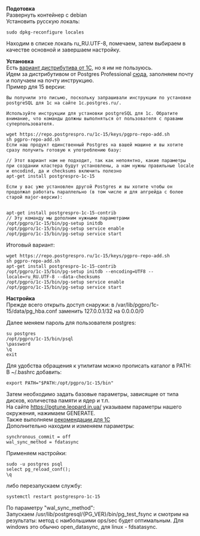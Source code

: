 **Подотовка**  
Развернуть контейнер с debian  
Установить русскую локаль:  
```
sudo dpkg-reconfigure locales
```
Находим в списке локаль ru_RU.UTF-8, помечаем, затем выбираем в качестве основной и завершаем настройку.  


**Установка**  
Есть [вариант дистрибутива от 1С](https://releases.1c.ru/project/AddCompPostgre), но я им не пользуюсь.  
Идем за дистрибутивом от Postgres Professional [сюда](http://1c.postgres.ru/), заполняем почту и получаем на почту инструкцию.  
Пример для 15 версии:  
```
Вы получили это письмо, поскольку запрашивали инструкции по установке postgreSQL для 1с на сайте 1c.postgres.ru/.

Используйте инструкции для установки postgreSQL для 1с. Обратите внимание, что команды должны выполняться от пользователя с правами суперпользователя.

wget https://repo.postgrespro.ru/1c-15/keys/pgpro-repo-add.sh
sh pgpro-repo-add.sh
Если наш продукт единственный Postgres на вашей машине и вы хотите
сразу получить готовую к употреблению базу:

// Этот вариант нам не подходит, так как непоянтно, какие параметры при создании кластера будут установлены, а нам нужны правильные locale и encodind, да и checksums включить полезно
apt-get install postgrespro-1c-15 

Если у вас уже установлен другой Postgres и вы хотите чтобы он
продолжал работать параллельно (в том числе и для апгрейда с более
старой major-версии):


apt-get install postgrespro-1c-15-contrib
// Эту команду мы дополним нужными параметрами
/opt/pgpro/1c-15/bin/pg-setup initdb
/opt/pgpro/1c-15/bin/pg-setup service enable
/opt/pgpro/1c-15/bin/pg-setup service start
```

Итоговый вариант:  
```
wget https://repo.postgrespro.ru/1c-15/keys/pgpro-repo-add.sh
sh pgpro-repo-add.sh
apt-get install postgrespro-1c-15-contrib
/opt/pgpro/1c-15/bin/pg-setup initdb --encoding=UTF8 --locale=ru_RU.UTF-8 --data-checksums
/opt/pgpro/1c-15/bin/pg-setup service enable
/opt/pgpro/1c-15/bin/pg-setup service start
```

**Настройка**  
Прежде всего открыть доступ снаружи: в /var/lib/pgpro/1c-15/data/pg_hba.conf заменить 127.0.0.1/32 на 0.0.0.0/0  

Далее меняем пароль для пользователя postgres:  
```
su postgres
/opt/pgpro/1c-15/bin/psql
\password
\q
exit
```

Для удобства обращения к утилитам можно прописать каталог в PATH:
В ~/.bashrc добавить:
```
export PATH="$PATH:/opt/pgpro/1c-15/bin"
```

Затем необходимо задать базовые параметры, зависящие от типа дисков, количества памяти и ядер и т.п.  
На сайте https://pgtune.leopard.in.ua/ указываем параметры нашего окружения, нажимаем GENERATE.  
Также выполняем [рекомендации для 1С](https://postgrespro.ru/docs/postgrespro/10/config-one-c)  
Дополнительно находим и изменяем параметры:  
```
synchronous_commit = off
wal_sync_method = fdatasync 
```
Применяем настройки:  
```
sudo -u postgres psql
select pg_reload_conf();
\q
```
либо перезапускаем службу:  
```
systemctl restart postgrespro-1c-15
```

По параметру "wal_sync_method":  
Запускаем /usr/lib/postgresql/{PG_VER}/bin/pg_test_fsync и смотрим на результаты: метод с наибольшими ops/sec будет оптимальным.
Для windows это обычно open_datasync, для linux - fdsatasync.  
